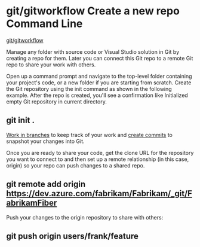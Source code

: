 # git/gitworkflow  Create a new repo      Command Line

[git/gitworkflow](https://docs.microsoft.com/en-us/azure/devops/repos/git/gitworkflow?view=azure-devops)


Manage any folder with source code or Visual Studio solution in Git by creating a repo for them. Later you can connect this Git repo to a remote Git repo to share your work with others.

Open up a command prompt and navigate to the top-level folder containing your project's code, or a new folder if you are starting from scratch. Create the Git repository using the init command as shown in the following example. After the repo is created, you'll see a confirmation like Initialized empty Git repository in current directory.

## git init .

[Work in branches](https://docs.microsoft.com/en-us/azure/devops/repos/git/branches?view=azure-devops&tabs=visual-studio) to keep track of your work and [create commits](https://docs.microsoft.com/en-us/azure/devops/repos/git/commits?view=azure-devops&tabs=visual-studio) to snapshot your changes into Git.

Once you are ready to share your code, get the clone URL for the repository you want to connect to and then set up a remote relationship (in this case, origin) so your repo can push changes to a shared repo.

## git remote add origin https://dev.azure.com/fabrikam/Fabrikam/_git/FabrikamFiber

Push your changes to the origin repository to share with others:

## git push origin users/frank/feature


